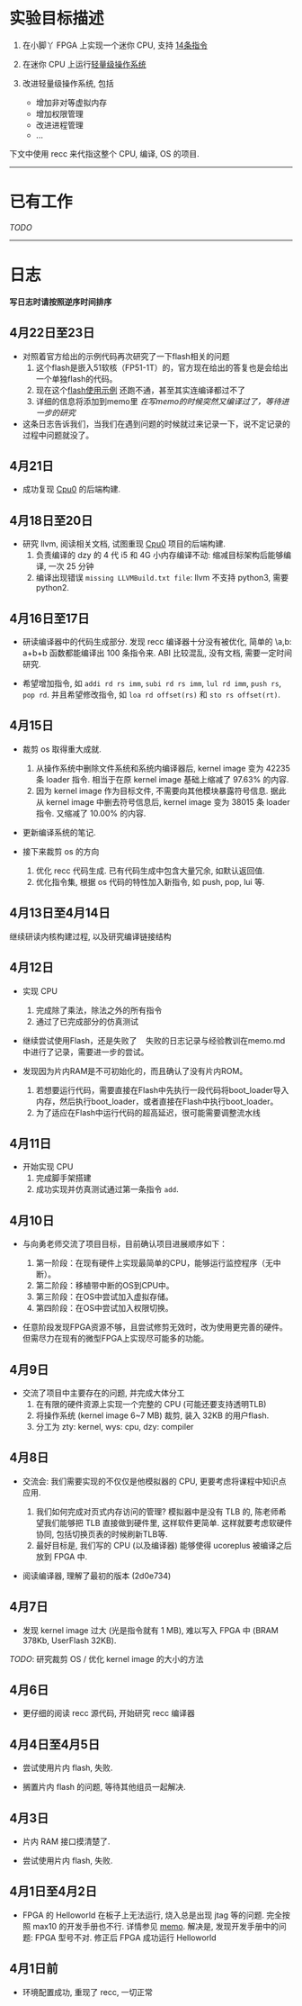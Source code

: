 # 实验目标描述

1. 在小脚丫 FPGA 上实现一个迷你 CPU, 支持 [14条指令](http://recc.robertelder.org/)

2. 在迷你 CPU 上运行[轻量级操作系统](https://github.com/RobertElderSoftware/recc)

3. 改进轻量级操作系统, 包括
    * 增加非对等虚拟内存
    * 增加权限管理
    * 改进进程管理
    * ...

下文中使用 recc 来代指这整个 CPU, 编译, OS 的项目.


------------------------------------------------------------------------------

# 已有工作

*TODO*

------------------------------------------------------------------------------

# 日志
__写日志时请按照逆序时间排序__

## 4月22日至23日
* 对照着官方给出的示例代码再次研究了一下flash相关的问题
	1. 这个flash是嵌入51软核（FP51-1T）的，官方现在给出的答复也是会给出一个单独flash的代码。
	2. 现在这个[flash使用示例](http://stepfpga.com/doc/fpga%E9%A1%B9%E7%9B%AE_%E4%BD%BF%E7%94%A8arduino%E7%8E%A9%E8%BD%ACfpga) 还跑不通，甚至其实连编译都过不了
	3. 详细的信息将添加到memo里 *在写memo的时候突然又编译过了，等待进一步的研究*
* 这条日志告诉我们，当我们在遇到问题的时候就过来记录一下，说不定记录的过程中问题就没了。

## 4月21日
* 成功复现 [Cpu0](http://jonathan2251.github.io/lbd/) 的后端构建.

## 4月18日至20日
* 研究 llvm, 阅读相关文档, 试图重现 [Cpu0](http://jonathan2251.github.io/lbd/) 项目的后端构建.
	1. 负责编译的 dzy 的 4 代 i5 和 4G 小内存编译不动: 缩减目标架构后能够编译, 一次 25 分钟
	2. 编译出现错误 `missing LLVMBuild.txt file`: llvm 不支持 python3, 需要 python2.


## 4月16日至17日
* 研读编译器中的代码生成部分.
	发现 recc 编译器十分没有被优化, 简单的 \a,b: a+b+b 函数都能编译出 100 条指令来.
	ABI 比较混乱, 没有文档, 需要一定时间研究.

* 希望增加指令, 如 `addi rd rs imm`, `subi rd rs imm`, `lul rd imm`, `push rs`, `pop rd`.
	并且希望修改指令, 如 `loa rd offset(rs)` 和 `sto rs offset(rt)`.


## 4月15日
* 裁剪 os 取得重大成就.
	1. 从操作系统中删除文件系统和系统内编译器后,
		kernel image 变为 42235 条 loader 指令.
		相当于在原 kernel image 基础上缩减了 97.63% 的内容.
	2. 因为 kernel image 作为目标文件, 不需要向其他模块暴露符号信息.
		据此从 kernel image 中删去符号信息后,
		kernel image 变为 38015 条 loader 指令.
		又缩减了 10.00% 的内容.

* 更新编译系统的笔记.

* 接下来裁剪 os 的方向
	1. 优化 recc 代码生成. 已有代码生成中包含大量冗余, 如默认返回值.
	2. 优化指令集, 根据 os 代码的特性加入新指令, 如 push, pop, lui 等.

## 4月13日至4月14日
继续研读内核构建过程, 以及研究编译链接结构

## 4月12日
* 实现 CPU
    1. 完成除了乘法，除法之外的所有指令
    2. 通过了已完成部分的仿真测试
    
* 继续尝试使用Flash，还是失败了
    失败的日志记录与经验教训在memo.md中进行了记录，需要进一步的尝试。

* 发现因为片内RAM是不可初始化的，而且确认了没有片内ROM。
    1. 若想要运行代码，需要直接在Flash中先执行一段代码将boot_loader导入内存，然后执行boot_loader，或者直接在Flash中执行boot_loader。
    2. 为了适应在Flash中运行代码的超高延迟，很可能需要调整流水线

## 4月11日
* 开始实现 CPU
    1. 完成脚手架搭建
    2. 成功实现并仿真测试通过第一条指令 `add`.

## 4月10日
* 与向勇老师交流了项目目标，目前确认项目进展顺序如下：
    1. 第一阶段：在现有硬件上实现最简单的CPU，能够运行监控程序（无中断）。
    2. 第二阶段：移植带中断的OS到CPU中。
    3. 第三阶段：在OS中尝试加入虚拟存储。
    4. 第四阶段：在OS中尝试加入权限切换。

* 任意阶段发现FPGA资源不够，且尝试修剪无效时，改为使用更完善的硬件。但需尽力在现有的微型FPGA上实现尽可能多的功能。

## 4月9日
* 交流了项目中主要存在的问题, 并完成大体分工
    1. 在有限的硬件资源上实现一个完整的 CPU (可能还要支持透明TLB)
    2. 将操作系统 (kernel image 6~7 MB) 裁剪, 装入 32KB 的用户flash.
    3. 分工为 zty: kernel, wys: cpu, dzy: compiler

## 4月8日
* 交流会: 我们需要实现的不仅仅是他模拟器的 CPU, 更要考虑将课程中知识点应用.
    1. 我们如何完成对页式内存访问的管理?
        模拟器中是没有 TLB 的, 陈老师希望我们能够把 TLB 直接做到硬件里, 这样软件更简单.
        这样就要考虑软硬件协同, 包括切换页表的时候刷新TLB等.
    2. 最好目标是, 我们写的 CPU (以及编译器) 能够使得 ucoreplus 被编译之后放到 FPGA 中.

* 阅读编译器, 理解了最初的版本 (2d0e734)

## 4月7日
* 发现 kernel image 过大 (光是指令就有 1 MB), 难以写入 FPGA 中 (BRAM 378Kb, UserFlash 32KB).

*TODO*: 研究裁剪 OS / 优化 kernel image 的大小的方法

## 4月6日
* 更仔细的阅读 recc 源代码, 开始研究 recc 编译器

## 4月4日至4月5日
* 尝试使用片内 flash, 失败.

* 搁置片内 flash 的问题, 等待其他组员一起解决.

## 4月3日
* 片内 RAM 接口摸清楚了.

* 尝试使用片内 flash, 失败.

## 4月1日至4月2日
* FPGA 的 Helloworld 在板子上无法运行, 烧入总是出现 jtag 等的问题.  完全按照 max10 的开发手册也不行.
    详情参见 [memo](https://github.com/AndroidNewsHomework/lightweight-os-dev-docs/blob/master/memo.md#%E6%9D%BF%E5%AD%90%E5%9E%8B%E5%8F%B7%E9%97%AE%E9%A2%98).
    解决是, 发现开发手册中的问题: FPGA 型号不对. 修正后 FPGA 成功运行 Helloworld

## 4月1日前
* 环境配置成功, 重现了 recc, 一切正常

